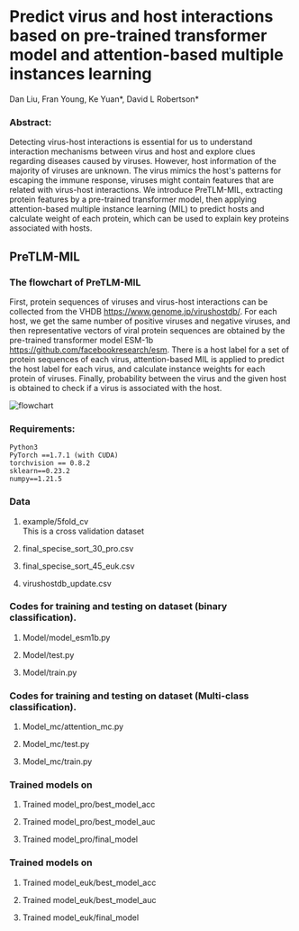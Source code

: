 # Predict virus and host interactions based on pre-trained transformer model and attention-based multiple instances learning
Dan Liu, Fran Young, Ke Yuan*, David L Robertson*
### Abstract:
Detecting virus-host interactions is essential for us to understand interaction mechanisms between virus and host and explore clues regarding diseases caused by viruses. However, host information of the majority of viruses are unknown. The virus mimics the host's patterns for escaping the immune response, viruses might contain features that are related with virus-host interactions. We introduce PreTLM-MIL, extracting protein features by a pre-trained transformer model, then applying attention-based multiple instance learning (MIL) to predict hosts and calculate weight of each protein, which can be used to explain key proteins associated with hosts. 

## PreTLM-MIL
###  The flowchart of PreTLM-MIL
First, protein sequences of viruses and virus-host interactions can be collected from the VHDB https://www.genome.jp/virushostdb/. For each host, we get the same number of positive viruses and negative viruses, and then representative vectors of viral protein sequences are obtained by the pre-trained transformer model ESM-1b https://github.com/facebookresearch/esm. There is a host label for a set of protein sequences of each virus, attention-based MIL is applied to predict the host label for each virus, and calculate instance weights for each protein of viruses. Finally, probability between the virus and the given host is obtained to check if a virus is associated with the host.

![flowchart](https://user-images.githubusercontent.com/6703505/191104200-99f5d421-4a96-4201-ae68-2bee49b060d2.png)


### Requirements:
    Python3
    PyTorch ==1.7.1 (with CUDA)
    torchvision == 0.8.2
    sklearn==0.23.2
    numpy==1.21.5

### Data
1. example/5fold_cv <br />
    This is a cross validation dataset <br />  
2. final_specise_sort_30_pro.csv
 
3. final_specise_sort_45_euk.csv

4.  virushostdb_update.csv
### Codes for training and testing on dataset (binary classification).
1. Model/model_esm1b.py

2. Model/test.py

3. Model/train.py

### Codes for training and testing on dataset (Multi-class classification).
1. Model_mc/attention_mc.py

2. Model_mc/test.py

3. Model_mc/train.py

### Trained models on 
1. Trained model_pro/best_model_acc 

2. Trained model_pro/best_model_auc 

3. Trained model_pro/final_model
### Trained models on 
1. Trained model_euk/best_model_acc 

2. Trained model_euk/best_model_auc 

3. Trained model_euk/final_model